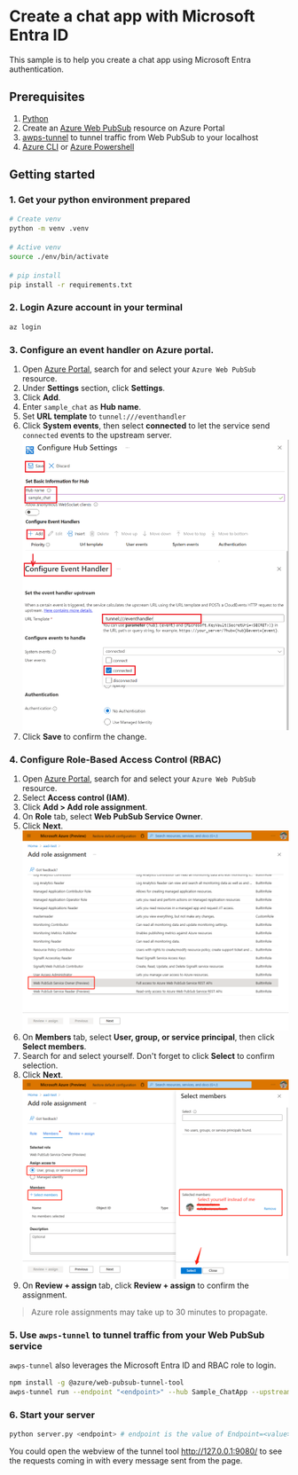 # Create a chat app with Microsoft Entra ID

This sample is to help you create a chat app using Microsoft Entra authentication.

## Prerequisites

1. [Python](https://www.python.org/)
2. Create an [Azure Web PubSub](https://ms.portal.azure.com/#blade/HubsExtension/BrowseResource/resourceType/Microsoft.SignalRService%2FWebPubSub) resource on Azure Portal
3. [awps-tunnel](https://learn.microsoft.com/azure/azure-web-pubsub/howto-web-pubsub-tunnel-tool) to tunnel traffic from Web PubSub to your localhost
4. [Azure CLI](https://docs.microsoft.com/cli/azure/) or [Azure Powershell](https://docs.microsoft.com/powershell/azure/)

## Getting started

### 1. Get your python environment prepared

```bash
# Create venv
python -m venv .venv

# Active venv
source ./env/bin/activate

# pip install
pip install -r requirements.txt
```

### 2. Login Azure account in your terminal

```bash
az login
```

### 3. Configure an event handler on Azure portal.

1. Open [Azure Portal](https://ms.portal.azure.com/), search for and select your `Azure Web PubSub` resource.
2. Under **Settings** section, click **Settings**.
3. Click **Add**.
4. Enter `sample_chat` as **Hub name**.
5. Set **URL template** to `tunnel:///eventhandler`
6. Click **System events**, then select **connected** to let the service send `connected` events to the upstream server.
   ![Event Handler](../../images/portal_event_handler_sample_chat.png)
7. Click **Save** to confirm the change.

### 4. Configure Role-Based Access Control (RBAC)

1. Open [Azure Portal](https://ms.portal.azure.com/), search for and select your `Azure Web PubSub` resource.
2. Select **Access control (IAM)**.
3. Click **Add > Add role assignment**.
4. On **Role** tab, select **Web PubSub Service Owner**.
5. Click **Next**.
   ![Screenshot of Select Roles](./media/add-role-assignment-roles.png)
6. On **Members** tab, select **User, group, or service principal**, then click **Select members**.
7. Search for and select yourself. Don't forget to click **Select** to confirm selection.
8. Click **Next**.
   ![Screenshot of Select Members](./media/add-role-assignment-members.png)
9. On **Review + assign** tab, click **Review + assign** to confirm the assignment.

> Azure role assignments may take up to 30 minutes to propagate.

### 5. Use `awps-tunnel` to tunnel traffic from your Web PubSub service

`awps-tunnel` also leverages the Microsoft Entra ID and RBAC role to login.

```bash
npm install -g @azure/web-pubsub-tunnel-tool
awps-tunnel run --endpoint "<endpoint>" --hub Sample_ChatApp --upstream http://localhost:8080 
```

### 6. Start your server

```python
python server.py <endpoint> # endpoint is the value of Endpoint=<value> in the connection string
```

You could open the webview of the tunnel tool http://127.0.0.1:9080/ to see the requests coming in with every message sent from the page.